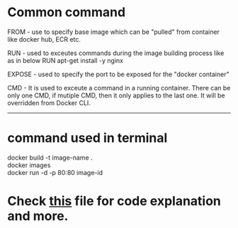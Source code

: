 # Common command

FROM - use to specify base image which can be "pulled" from container like docker hub, ECR etc.

RUN - used to exceutes commands during the image building process like as in below
      RUN apt-get install -y nginx

EXPOSE - used to specify the port to be exposed for the "docker container"

CMD - It is used to exceute a command in a running container. There can be only one CMD, if mutiple CMD, then it only applies to the last one. It will be overridden from Docker CLI.

-------------------------------------------------------------------

# command used in terminal

docker build -t image-name . <br>
docker images <br>
docker run -d -p 80:80 image-id

# Check [this](https://github.com/Anshumanshukla46/docker-2048/blob/main/explanation.txt) file for code explanation and more.

